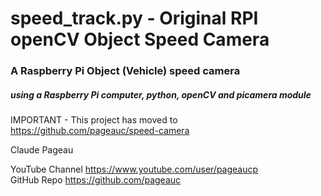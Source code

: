 # speed_track.py - Original RPI openCV Object Speed Camera

###               A Raspberry Pi Object (Vehicle) speed camera
##### using a Raspberry Pi computer, python, openCV and picamera module

IMPORTANT - This project has moved to https://github.com/pageauc/speed-camera
 
Claude Pageau

YouTube Channel https://www.youtube.com/user/pageaucp   
GitHub Repo https://github.com/pageauc
